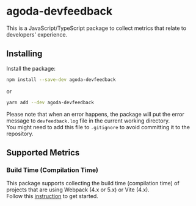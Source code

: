# agoda-devfeedback

This is a JavaScript/TypeScript package to collect metrics that relate to developers' experience.

## Installing

Install the package:

```bash
npm install --save-dev agoda-devfeedback
```

or

```bash
yarn add --dev agoda-devfeedback
```

Please note that when an error happens, the package will put the error message to `devfeedback.log` file in the current working directory.  
You might need to add this file to `.gitignore` to avoid committing it to the repository.

## Supported Metrics

### Build Time (Compilation Time)

This package supports collecting the build time (compilation time) of projects that are using Webpack (4.x or 5.x) or Vite (4.x).  
Follow this [instruction](BUILD_TIME.md) to get started.
